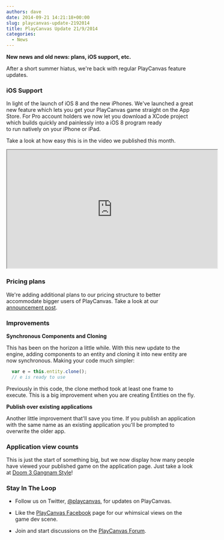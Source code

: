 ```yaml
---
authors: dave
date: 2014-09-21 14:21:18+00:00
slug: playcanvas-update-2192014
title: PlayCanvas Update 21/9/2014
categories:
  - News
---
```


**New news and old news: plans, iOS support, etc.**

After a short summer hiatus, we're back with regular PlayCanvas feature updates.

### iOS Support

In light of the launch of iOS 8 and the new iPhones. We've launched a great new feature which lets you get your PlayCanvas game straight on the App Store. For Pro account holders we now let you download a XCode project which builds quickly and painlessly into a iOS 8 program ready to run natively on your iPhone or iPad.

Take a look at how easy this is in the video we published this month.

<div className="iframe-container">
    <iframe loading="lazy" width="560" height="315" src="https://www.youtube.com/embed/TzHn60xlqCc" title="YouTube video player" allow="accelerometer; autoplay; clipboard-write; encrypted-media; gyroscope; picture-in-picture" allowfullscreen></iframe>
</div>

### Pricing plans

We're adding additional plans to our pricing structure to better accommodate bigger users of PlayCanvas. Take a look at our [announcement post](https://blog.playcanvas.com/new-plans/).

### Improvements

**Synchronous Components and Cloning**

This has been on the horizon a little while. With this new update to the engine, adding components to an entity and cloning it into new entity are now synchronous. Making your code much simpler:

```javascript
  var e = this.entity.clone();
  // e is ready to use
```

Previously in this code, the clone method took at least one frame to execute. This is a big improvement when you are creating Entities on the fly.

**Publish over existing applications**

Another little improvement that'll save you time. If you publish an application with the same name as an existing application you'll be prompted to overwrite the older app.

### Application view counts

This is just the start of something big, but we now display how many people have viewed your published game on the application page. Just take a look at [Doom 3 Gangnam Style](https://playcanv.as/p/iCL6sxgF/)!

### Stay In The Loop

- Follow us on Twitter, [@playcanvas](https://twitter.com/playcanvas), for updates on PlayCanvas.

- Like the [PlayCanvas Facebook](https://facebook.com/playcanvas) page for our whimsical views on the game dev scene.

- Join and start discussions on the [PlayCanvas Forum](https://forum.playcanvas.com/).
